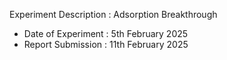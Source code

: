 Experiment Description : Adsorption Breakthrough</br>

- Date of Experiment : 5th February 2025
- Report Submission : 11th February 2025

